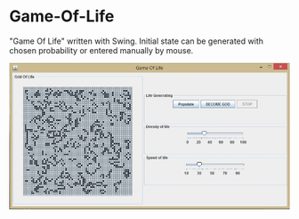 # Game-Of-Life
"Game Of Life" written with Swing. Initial state can be generated with chosen probability or entered manually by mouse.

![alt text](https://github.com/Stilee/Game-Of-Life/blob/master/GOF.JPG)
